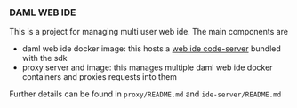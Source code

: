 ### DAML WEB IDE
This is a project for managing multi user web ide. The main components are
* daml web ide docker image: this hosts a [web ide code-server](https://github.com/codercom/code-server) bundled with the sdk
* proxy server and image: this manages multiple daml web ide docker containers and proxies requests into them

Further details can be found in `proxy/README.md` and `ide-server/README.md`
